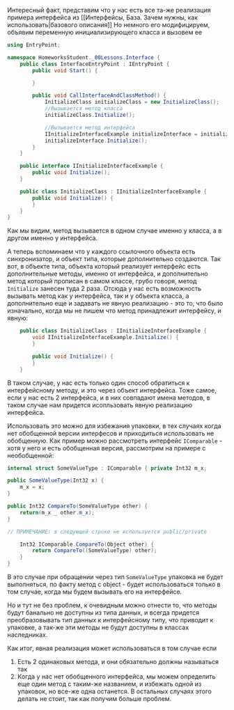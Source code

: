 Интересный факт, представим что у нас есть все та-же реализация примера интерфейса из [[Интерфейсы, База. Зачем нужны, как использовать|базового описания]]
Но немного его модифицируем, объявим переменную инициализирующего класса и вызовем ее

```csharp
using EntryPoint;

namespace HomeworksStudent._00Lessons.Interface {
    public class InterfaceEntryPoint : IEntryPoint {
        public void Start() {

        }

        public void CallInterfaceAndClassMethod() {
            InitializeClass initializeClass = new InitializeClass();
            //Вызывается метод класса
            initializeClass.Initialize();

            //Вызывается метод интерфейса
            IInitializeInterfaceExample initializeInterface = initializeClass;
            initializeInterface.Initialize();
        }
    }

    public interface IInitializeInterfaceExample {
        public void Initialize();
    }

    public class InitializeClass : IInitializeInterfaceExample {
        public void Initialize() {
        }
    }
}
```
Как мы видим, метод вызывается в одном случае именно у класса, а в другом именно у интерфейса.

А теперь вспоминаем что у каждого ссылочного объекта есть синхронизатор, и объект типа, которые дополнительно создаются. Так вот, в объекте типа, объекта который реализует интерфейс есть дополнительные методы, именно от интерфейса, и дополнительно метод который прописан в самом классе, грубо говоря, метод `Initialize` занесен туда 2 раза. Отсюда у нас есть возможность вызывать метод как у интерфейса, так и у объекта класса, а дополнительно еще и задавать не явную реализацию - это то, что было изначально, когда мы не пишем что метод принадлежит интерфейсу, и явную:

```csharp
    public class InitializeClass : IInitializeInterfaceExample {
        void IInitializeInterfaceExample.Initialize() {
        }

        public void Initialize() {
        }
    }
```
В таком случае, у нас есть только один способ обратиться к интерфейсному методу, и это через объект интерфейса.
Тоже самое, если у нас есть 2 интерфейса, и в них совпадают имена методов, в таком случае нам придется исопльзовать явную реализацию интерфейса.

Использовать это можно для избежания упаковки, в тех случаях когда нет обобщенной версии интерфесов и приходиться использовать не обобщенную. 
Как пример можно рассмотреть интерфейс `IComparable` - хотя у него и есть обобщенная версия, рассмотрим на примере с необобщенной:

```csharp
internal struct SomeValueType : IComparable { private Int32 m_x;

public SomeValueType(Int32 x) { 
	m_x = x; 
}

public Int32 CompareTo(SomeValueType other) { 
	return(m_x _ other.m_x);
}

// ПРИМЕЧАНИЕ: в следующей строке не используется public/private

	Int32 IComparable.CompareTo(Object other) { 
		return CompareTo((SomeValueType) other);
	} 
}
```
В это случае при обращении через тип `SomeValueType` упаковка не будет выполняться, по факту метод с object - будет использоваться только в том случае, когда мы будем вызывать его на интерфейсе.

Но и тут не без проблем, к очевидным можно отнести то, что методы будут банально не доступны из типа данных, и всегда придется преобразовывать тип данных к интерфейсному типу, что приводит к упаковке, а так-же эти методы не будут доступны в классах наследниках.

Как итог, явная реализация может использоваться в том случае если
1) Есть 2 одинаковых метода, и они обязательно должны называться так
2) Когда у нас нет обобщенного интерфейса, мы можем определить еще один метод с таким-же названием, и избежать одной из упаковок, но все-же одна останется.
В остальных случаях этого делать не стоит, так как получим больше проблем.